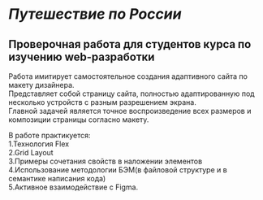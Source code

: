 # _Путешествие по России_

## **Проверочная работа для студентов курса по изучению web-разработки**

Работа имитирует самостоятельное создания адаптивного сайта по макету дизайнера.  
Представляет собой страницу сайта, полностью адаптированную под несколько устройств с разным разрешением экрана.  
Главной задачей является точное воспроизведение всех размеров и композиции страницы согласно макету.

В работе практикуется:  
1.Технология Flex  
2.Grid Layout  
3.Примеры сочетания свойств в наложении элементов  
4.Использование методологии БЭМ(в файловой структуре и в семантике написания кода)  
5.Активное взаимодействие с Figma.
